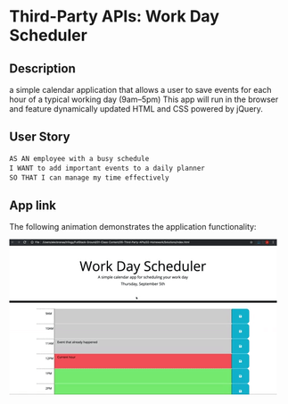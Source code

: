 # Third-Party APIs: Work Day Scheduler

## Description

a simple calendar application that allows a user to save events for each hour of a typical working day (9am&ndash;5pm) This app will run in the browser and feature dynamically updated HTML and CSS powered by jQuery.

## User Story

```md
AS AN employee with a busy schedule
I WANT to add important events to a daily planner
SO THAT I can manage my time effectively
```

## App link

The following animation demonstrates the application functionality:

<!-- @TODO: create ticket to review/update image) -->

![A user clicks on slots on the color-coded calendar and edits the events.](./assets/05-third-party-apis-homework-demo.gif)
